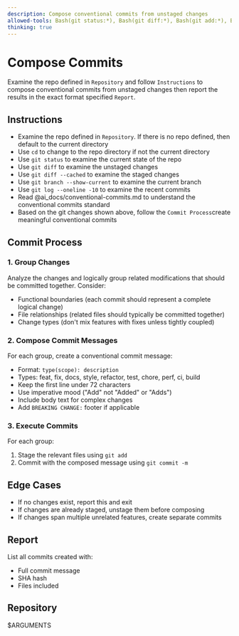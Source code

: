 ```yaml
---
description: Compose conventional commits from unstaged changes
allowed-tools: Bash(git status:*), Bash(git diff:*), Bash(git add:*), Bash(git commit:*), Read, Grep
thinking: true
---
```


# Compose Commits

Examine the repo defined in `Repository` and follow `Instructions` to compose conventional commits from unstaged changes then report the results in the exact format specified `Report`.

## Instructions

- Examine the repo defined in `Repository`. If there is no repo defined, then default to the current directory
- Use `cd` to change to the repo directory if not the current directory
- Use `git status` to examine the current state of the repo
- Use `git diff` to examine the unstaged changes
- Use `git diff --cached` to examine the staged changes
- Use `git branch --show-current` to examine the current branch
- Use `git log --oneline -10` to examine the recent commits
- Read @ai_docs/conventional-commits.md to understand the conventional commits standard
- Based on the git changes shown above, follow the `Commit Process`create meaningful conventional commits

## Commit Process

### 1. Group Changes
Analyze the changes and logically group related modifications that should be committed together. Consider:
- Functional boundaries (each commit should represent a complete logical change)
- File relationships (related files should typically be committed together)
- Change types (don't mix features with fixes unless tightly coupled)

### 2. Compose Commit Messages
For each group, create a conventional commit message:
- Format: `type(scope): description`
- Types: feat, fix, docs, style, refactor, test, chore, perf, ci, build
- Keep the first line under 72 characters
- Use imperative mood ("Add" not "Added" or "Adds")
- Include body text for complex changes
- Add `BREAKING CHANGE:` footer if applicable

### 3. Execute Commits
For each group:
1. Stage the relevant files using `git add`
2. Commit with the composed message using `git commit -m`

## Edge Cases

- If no changes exist, report this and exit
- If changes are already staged, unstage them before composing
- If changes span multiple unrelated features, create separate commits

## Report
List all commits created with:
- Full commit message
- SHA hash
- Files included

## Repository
$ARGUMENTS